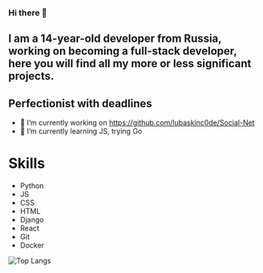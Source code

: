 ### Hi there 👋

## I am a 14-year-old developer from Russia, working on becoming a full-stack developer, here you will find all my more or less significant projects.
## Perfectionist with deadlines

- 🔭 I’m currently working on https://github.com/lubaskinc0de/Social-Net
- 🌱 I’m currently learning JS, trying Go

# Skills

- Python
- JS
- CSS
- HTML
- Django
- React
- Git
- Docker


![Top Langs](https://github-readme-stats.vercel.app/api/top-langs/?username=lubaskinc0de&hide=javascript,css,scss,html&theme=tokyonight)
